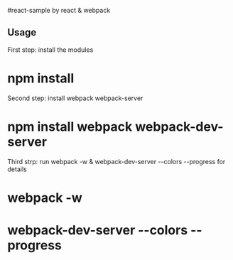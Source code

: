 

#react-sample by react & webpack 

## Usage

First step: install the modules
# npm install

Second step: install webpack webpack-server
# npm install webpack webpack-dev-server

Third strp: run webpack -w  & webpack-dev-server --colors --progress  for details 

# webpack -w
# webpack-dev-server --colors --progress 
 

